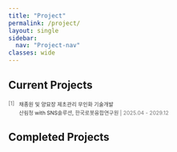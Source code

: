 ```yaml
---
title: "Project"
permalink: /project/
layout: single
sidebar:
  nav: "Project-nav"
classes: wide
---
```

<style>
.project-container {
 margin-bottom: 1.0em;
 display: grid;
 grid-template-columns: [number] 1.3em [content] auto;
 gap: 0.2em;
}

.project-number {
 font-size: 0.75em;
 grid-column: number;
 color: #666;
}

.project-content {
 grid-column: content;
}

.project-title {
 font-size: 0.75em;
 color: #333;
 margin-bottom: 0.2em;
}

.project-info {
 font-size: 0.75em;
 color: #666;
}

.project-company {
 color: #444;
 font-weight: 500;
}

.project-period {
 color: #777;
}
</style>


## Current Projects
<div class="project-container">
 <div class="project-number">[1]</div>
 <div class="project-content">
   <div class="project-title">채종원 및 양묘장 제초관리 무인화 기술개발</div>
   <div class="project-info">
     <span class="project-company">산림청 with SNS솔루션, 한국로봇융합연구원</span> |
     <span class="project-period">2025.04 - 2029.12</span>
   </div>
 </div>
</div>

## Completed Projects
<!-- 


<div class="project-container">
 <div class="project-number">[13]</div>
 <div class="project-content">
   <div class="project-title">상업용 로봇청소기의 빠른 매핑을 위한 탐색 주행 기술 개발</div>
   <div class="project-info">
     <span class="project-company">LG Electronics</span> |
     <span class="project-period">2024.03 - 2024.12</span>
   </div>
 </div>
</div>

<div class="project-container">
 <div class="project-number">[12]</div>
 <div class="project-content">
   <div class="project-title">과수원 내 로봇 주행 데이터</div>
   <div class="project-info">
     <span class="project-company">NIA(한국지능정보사회진흥원) with KIRO(한국로봇융합연구원)</span> |
     <span class="project-period">2023.07 - 2023.12</span>
   </div>
 </div>
</div>

<div class="project-container">
 <div class="project-number">[11]</div>
 <div class="project-content">
   <div class="project-title">강화학습 기반의 로봇 Palletizing 솔루션 개발</div>
   <div class="project-info">
     <span class="project-company">SBA(서울경제진흥원) with AgileSoDA</span> |
     <span class="project-period">2022.08 - 2023.07</span>
   </div>
 </div>
</div>

<div class="project-container">
 <div class="project-number">[10]</div>
 <div class="project-content">
   <div class="project-title">V2V 기반 자율자동차의 인지 및 경로 생성을 위한 인공지능 기술 개발</div>
   <div class="project-info">
     <span class="project-company">NRF(한국연구재단)</span> |
     <span class="project-period">2022.06 - 2025.02</span>
   </div>
 </div>
</div>

<div class="project-container">
 <div class="project-number">[9]</div>
 <div class="project-content">
   <div class="project-title">로봇시스템을 위한 물체 검출 비전 시스템 개발</div>
   <div class="project-info">
     <span class="project-company">SEBA</span> |
     <span class="project-period">2022.06 - 2022.11</span>
   </div>
 </div>
</div>

<div class="project-container">
 <div class="project-number">[8]</div>
 <div class="project-content">
   <div class="project-title">골목길 주행 상황에서 장애물 회피를 위한 횡방향 경로 생성 알고리즘 개발</div>
   <div class="project-info">
     <span class="project-company">Hyundai NGV</span> |
     <span class="project-period">2022.05 - 2023.02</span>
   </div>
 </div>
</div>

<div class="project-container">
 <div class="project-number">[7]</div>
 <div class="project-content">
   <div class="project-title">로봇청소기용 DX 평가 시스템 구축 및 구속률 평가 자동화 알고리즘 연구</div>
   <div class="project-info">
     <span class="project-company">LG Electronics</span> |
     <span class="project-period">2020.11 - 2021.10</span>
   </div>
 </div>
</div>


<div class="project-container">
 <div class="project-number">[6]</div>
 <div class="project-content">
   <div class="project-title">딥러닝을 활용한 음영 영역이 포함된 영상 내 물체인식 성능 개선</div>
   <div class="project-info">
     <span class="project-company">Hyundai NGV</span> |
     <span class="project-period">2020.11 - 2021.06</span>
   </div>
 </div>
</div>

<div class="project-container">
 <div class="project-number">[5]</div>
 <div class="project-content">
   <div class="project-title">로봇청소기 실환경 구속평가 시험 규격확립</div>
   <div class="project-info">
     <span class="project-company">LG Electronics</span> |
     <span class="project-period">2020.04 - 2020.07</span>
   </div>
 </div>
</div>

<div class="project-container">
 <div class="project-number">[4]</div>
 <div class="project-content">
   <div class="project-title">딥러닝 이용한 영상인지 네트워크의 조도에 의한 한계상황 검출을 위한 기술 개발</div>
   <div class="project-info">
     <span class="project-company">Hyundai NGV</span> |
     <span class="project-period">2019.11 - 2020.04</span>
   </div>
 </div>
</div>

<div class="project-container">
 <div class="project-number">[3]</div>
 <div class="project-content">
   <div class="project-title">차세대 통합 안전 지원 시스템을 위한 자기학습 운전환경 인지지도 개발</div>
   <div class="project-info">
     <span class="project-company">NRF(한국연구재단)</span> |
     <span class="project-period">2019.02 - 2022.06</span>
   </div>
 </div>
</div>

<div class="project-container">
 <div class="project-number">[2]</div>
 <div class="project-content">
   <div class="project-title">무인 운송을 위한 주행 환경 인식 기술 및 제어 기술 개발</div>
   <div class="project-info">
     <span class="project-company">NRF(한국연구재단)</span> |
     <span class="project-period">2019.11 - 2021.02</span>
   </div>
 </div>
</div>

<div class="project-container">
 <div class="project-number">[1]</div>
 <div class="project-content">
   <div class="project-title">다중 생체신호를 이용한 사용자 상태인식 기술 개발</div>
   <div class="project-info">
     <span class="project-company">NRF(한국연구재단)</span> |
     <span class="project-period">2018.03 - 2019.11</span>
   </div>
 </div>
</div> -->
